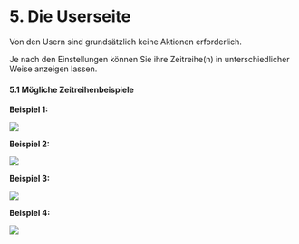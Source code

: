 # 5. Die Userseite

Von den Usern sind grundsätzlich keine Aktionen erforderlich.

Je nach den Einstellungen können Sie ihre Zeitreihe(n) in unterschiedlicher Weise anzeigen lassen.

#### 5.1 Mögliche Zeitreihenbeispiele

**Beispiel 1:**

![](./assets/5userside_1.png)

**Beispiel 2:**

![](./assets/5userside_2.png)

**Beispiel 3:**

![](./assets/5userside_3.png)

**Beispiel 4:**

![](./assets/5userside_4.png)
